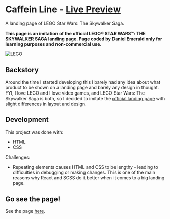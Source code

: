 # Caffein Line - [Live Preview](https://legoproductlanding.netlify.app/)
A landing page of LEGO Star Wars: The Skywalker Saga.

**This page is an imitation of the official LEGO® STAR WARS™: THE SKYWALKER SAGA landing page. Page coded by Daniel Emerald only for learning purposes and non-commercial use.**

![LEGO](https://user-images.githubusercontent.com/86703782/197703616-2a25e2a8-c698-4089-9c9d-24b10257bea9.png)

## Backstory
Around the time I started developing this I barely had any idea about what product to be shown on a landing page and barely any design in thought. FYI, I love LEGO and I love video games, and LEGO Star Wars: The Skywalker Saga is both, so I decided to imitate the [official landing page](https://www.lego.com/en-us/themes/star-wars/games/skywalker-saga) with slight differences in layout and design.

## Development
This project was done with:
- HTML
- CSS

Challenges:
- Repeating elements causes HTML and CSS to be lengthy - leading to difficulties in debugging or making changes. This is one of the main reasons why React and SCSS do it better when it comes to a big landing page.

## Go see the page!
See the page [here](https://legoproductlanding.netlify.app/).
